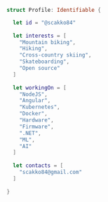 ```swift
struct Profile: Identifiable {

  let id = "@scakko84"
  
  let interests = [
    "Mountain biking",
    "Hiking",
    "Cross-country skiing",
    "Skateboarding",
    "Open source"
  ]
  
  let workingOn = [
    "NodeJS",
    "Angular",
    "Kubernetes",
    "Docker",
    "Hardware",
    "Firmware",
    ".NET",
    "ML",
    "AI"
  ]
  
  let contacts = [
    "scakko84@gmail.com"
  ]
  
}
```

<!---
scakko84/scakko84 is a ✨ special ✨ repository because its `README.md` (this file) appears on your GitHub profile.
You can click the Preview link to take a look at your changes.
--->
